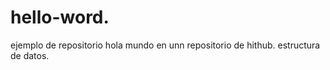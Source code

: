 # hello-word.
ejemplo de repositorio
 hola mundo en unn repositorio de hithub.
 estructura de datos.
 
